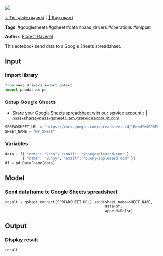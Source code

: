 <a href="https://app.naas.ai/user-redirect/naas/downloader?url=https://raw.githubusercontent.com/jupyter-naas/awesome-notebooks/master/Google%20Sheets/Google_Sheets_Send_data.ipynb" target="_parent"><img src="https://naasai-public.s3.eu-west-3.amazonaws.com/open_in_naas.svg"/></a><br><br><a href="https://github.com/jupyter-naas/awesome-notebooks/issues/new?assignees=&labels=&template=template-request.md&title=Tool+-+Action+of+the+notebook+">💡 Template request</a> | <a href="https://github.com/jupyter-naas/awesome-notebooks/issues/new?assignees=&labels=bug&template=bug_report.md&title=Google+Sheets+-+Send+data:+Error+short+description">🚨 Bug report</a>

**Tags:** #googlesheets #gsheet #data #naas_drivers #operations #snippet

**Author:** [Florent Ravenel](https://www.linkedin.com/in/florent-ravenel/)

This notebook send data to a Google Sheets spreadsheet.

## Input

### Import library


```python
from naas_drivers import gsheet
import pandas as pd
```

### Setup Google Sheets
- Share your Google Sheets spreadsheet with our service account : 🔗 naas-share@naas-gsheets.iam.gserviceaccount.com


```python
SPREADSHEET_URL = "https://docs.google.com/spreadsheets/d/1RdwdYXDFDSFSFxxxxxxxx/edit#gid=XXXXXXXX33"
SHEET_NAME = "MY_SHEET"
```

### Variables


```python
data = [{ "name": "Jean", "email": "jean@appleseed.com" },
        { "name": "Bunny", "email": "bunny@appleseed.com" }]
df = pd.DataFrame(data)
```

## Model

### Send dataframe to Google Sheets spreadsheet


```python
result = gsheet.connect(SPREADSHEET_URL).send(sheet_name=SHEET_NAME,
                                              data=df,
                                              append=False)
```

## Output

### Display result


```python
result
```
